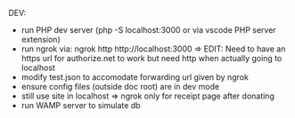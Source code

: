 DEV:
 - run PHP dev server (php -S localhost:3000 or via vscode PHP server extension)
 - run ngrok via: ngrok http http://localhost:3000
     => EDIT: Need to have an https url for authorize.net to work but need http when actually going to localhost
 - modify test.json to accomodate forwarding url given by ngrok
 - ensure config files (outside doc root) are in dev mode
 - still use site in localhost => ngrok only for receipt page after donating
 - run WAMP server to simulate db